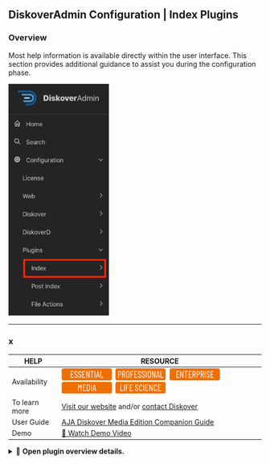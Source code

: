 
## DiskoverAdmin Configuration | Index Plugins

### Overview

Most help information is available directly within the user interface. This section provides additional guidance to assist you during the configuration phase.

<img src="images/diskoveradmin_menu_plugins_index.png" width="200">

<p id=“x”></p>

___
### x

| HELP | RESOURCE |
| --- | --- |
| Availability | <img src="images/button_edition_essential.png" width="100">&nbsp;&nbsp;<img src="images/button_edition_professional.png" width="100">&nbsp;&nbsp;<img src="images/button_edition_enterprise.png" width="100">&nbsp;&nbsp;<img src="images/button_edition_media.png" width="100">&nbsp;&nbsp;<img src="images/button_edition_life_science.png" width="100"> |
| To learn more | [Visit our website]() and/or [contact Diskover](mailto:sales@diskoverdata.com) |
| User Guide | [AJA Diskover Media Edition Companion Guide]() |
| Demo | [🍿 Watch Demo Video](https://vimeo.com/660789118) |

<details>

<summary>📂 <strong>Open plugin overview details.</strong></summary>

text

</details>
